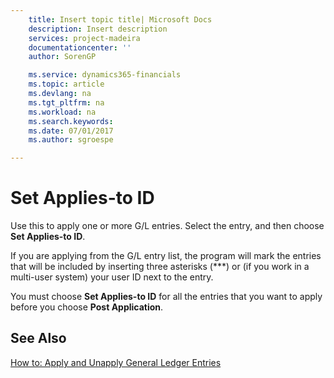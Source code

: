 ```yaml
---
    title: Insert topic title| Microsoft Docs
    description: Insert description
    services: project-madeira
    documentationcenter: ''
    author: SorenGP

    ms.service: dynamics365-financials
    ms.topic: article
    ms.devlang: na
    ms.tgt_pltfrm: na
    ms.workload: na
    ms.search.keywords:
    ms.date: 07/01/2017
    ms.author: sgroespe

---
```

# Set Applies-to ID
Use this to apply one or more G/L entries. Select the entry, and then choose **Set Applies-to ID**.  
  
 If you are applying from the G/L entry list, the program will mark the entries that will be included by inserting three asterisks (***) or (if you work in a multi-user system) your user ID next to the entry.  
  
 You must choose **Set Applies-to ID** for all the entries that you want to apply before you choose **Post Application**.  
  
## See Also  
 [How to: Apply and Unapply General Ledger Entries](how-to-apply-and-unapply-general-ledger-entries.md)